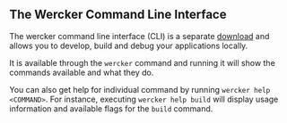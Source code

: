 ## The Wercker Command Line Interface

The wercker command line interface (CLI) is a separate
[download](http://wercker.com/cli) and
allows you to develop, build and debug your applications locally.

It is available through the `wercker` command and running it will show the
commands available and what they do.

You can also get help for individual command by running `wercker help <COMMAND>`.
For instance, executing `wercker help build` will display usage
information and available flags for the `build` command.
